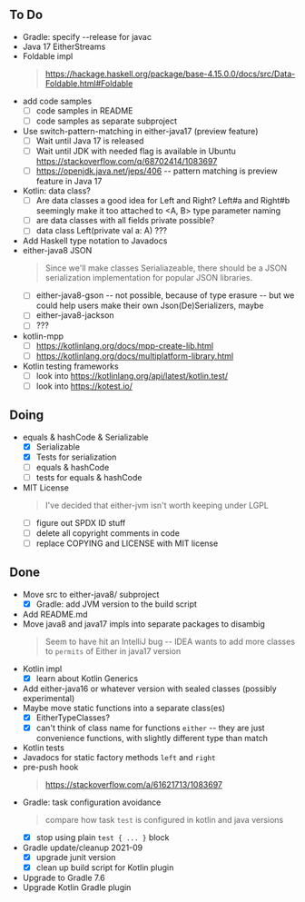 ## To Do

- Gradle: specify --release for javac
- Java 17 EitherStreams
- Foldable impl
    > https://hackage.haskell.org/package/base-4.15.0.0/docs/src/Data-Foldable.html#Foldable
- add code samples
    * [ ] code samples in README
    * [ ] code samples as separate subproject
- Use switch-pattern-matching in either-java17 (preview feature)
    * [ ] Wait until Java 17 is released
    * [ ] Wait until JDK with needed flag is available in Ubuntu https://stackoverflow.com/q/68702414/1083697
    * [ ] https://openjdk.java.net/jeps/406 -- pattern matching is preview feature in Java 17
- Kotlin: data class?
    * [ ] Are data classes a good idea for Left and Right? Left#a and Right#b seemingly make it too attached to <A, B> type parameter naming
    * [ ] are data classes with all fields private  possible?
    * [ ] data class Left(private val a: A) ???
- Add Haskell type notation to Javadocs
- either-java8 JSON
    > Since we'll make classes Serialiazeable, there should be a JSON serialization implementation for popular JSON libraries.
    * [ ] either-java8-gson -- not possible, because of type erasure -- but we could help users make their own Json(De)Serializers, maybe
    * [ ] either-java8-jackson
    * [ ] ???
- kotlin-mpp
    * [ ] https://kotlinlang.org/docs/mpp-create-lib.html
    * [ ] https://kotlinlang.org/docs/multiplatform-library.html
- Kotlin testing frameworks
    * [ ] look into https://kotlinlang.org/api/latest/kotlin.test/
    * [ ] look into https://kotest.io/

## Doing

- equals & hashCode & Serializable
    * [x] Serializable
    * [x] Tests for serialization
    * [ ] equals & hashCode
    * [ ] tests for equals & hashCode
- MIT License
    > I've decided that either-jvm isn't worth keeping under LGPL
    * [ ] figure out SPDX ID stuff
    * [ ] delete all copyright comments in code
    * [ ] replace COPYING and LICENSE with MIT license

## Done

- Move src to either-java8/ subproject
    * [x] Gradle: add JVM version to the build script
- Add README.md
- Move java8 and java17 impls into separate packages to disambig
    > Seem to have hit an IntelliJ bug -- IDEA wants to add more classes to `permits` of Either in java17 version
- Kotlin impl
    * [x] learn about Kotlin Generics
- Add either-java16 or whatever version with sealed classes (possibly experimental)
- Maybe move static functions into a separate class(es)
    * [x] EitherTypeClasses?
    * [x] can't think of class name for functions `either` -- they are just convenience functions, with slightly different type than match
- Kotlin tests
- Javadocs for static factory methods `left` and `right`
- pre-push hook
    > https://stackoverflow.com/a/61621713/1083697
- Gradle: task configuration avoidance
    > compare how task `test` is configured in kotlin and java versions
    * [x] stop using plain `test { ... }` block
- Gradle update/cleanup 2021-09
    * [x] upgrade junit version
    * [x] clean up build script for Kotlin plugin
- Upgrade to Gradle 7.6
- Upgrade Kotlin Gradle plugin
